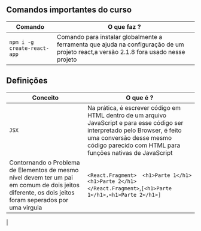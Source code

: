 ## Comandos importantes do curso

| Comando | O que faz ?
|---|--|
| `npm i -g create-react-app`| Comando para instalar globalmente a ferramenta que ajuda na configuração de um projeto react,a versão 2.1.8 fora usado nesse projeto |

## Definições

| Conceito | O que é ?
|---|--|
| `JSX`| Na prática, é escrever código em HTML dentro de um arquivo JavaScript e para esse código ser interpretado pelo Browser, é feito uma conversão desse mesmo código parecido com HTML para funções nativas de JavaScript |
|Contornando o Problema de Elementos de mesmo nível devem ter um pai em comum de dois jeitos diferente, os dois jeitos foram seperados por uma virgula|`<React.Fragment>  <h1>Parte 1</h1>   <h1>Parte 2</h1> </React.Fragment>`,`[<h1>Parte 1</h1>,<h1>Parte 2</h1>]`|
|